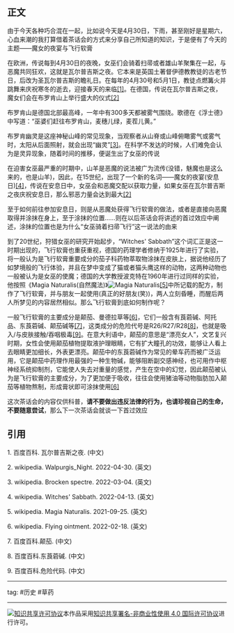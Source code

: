 ## 正文

由于今天各种巧合混在一起，比如说今天是4月30日，下雨，甚至刚好是星期六，心血来潮的我打算借着茶话会的方式来分享自己所知道的知识，于是便有了今天的主题——魔女的夜宴与飞行软膏

在欧洲，传说每到4月30日的夜晚，女巫们会骑着扫帚或者雄山羊聚集在一起，与恶魔共同狂欢，这就是瓦尔普吉斯之夜。它本来是英国土著督伊德教教徒的古老节日，后改为圣瓦尔普吉斯的瞻礼日。在每年的4月30号和5月1日，教徒点燃篝火并跳舞来庆祝寒冬的逝去，迎接春天的来临[[1]](#01)。在德国，传说在瓦尔普吉斯之夜，魔女们会在布罗肯山上举行盛大的仪式[[2]](#02)

布罗肯山是德国北部最高峰，一年中有300多天都被雾气围绕。歌德在《浮士德》中写道：“巫婆们赶往布罗肯山，麦穗儿绿，麦茬儿黄。”

布罗肯幽灵是这座神秘山峰的常见现象，当观察者从山脊或山峰俯瞰雾气或雾气时，太阳从后面照射，就会出现“幽灵”[[3]](#03)。在科学不发达的时候，人们难免会认为是灵异现象，随着时间的推移，便诞生出了女巫的传说

在迫害女巫最严重的时期中，山羊是恶魔的说法被广为流传(没错，魅魔也是这么来的，也是山羊)，因此，在15世纪，出现了一个新的名词——魔女的夜宴(安息日)[[4]](#04)，传说在安息日中，女巫会和恶魔交配以获取力量，如果女巫在瓦尔普吉斯之夜庆祝安息日，那么邪恶力量会达到最大[[2]](#02)

至于如何前往参加安息日，则是从恶魔处获得飞行软膏的做法，或者是直接向恶魔取得并涂抹在身上，至于涂抹的位置……则在以后茶话会将讲述的首过效应中阐述，涂抹的位置也是为什么“女巫骑着扫帚飞行”这一说法的由来

到了20世纪，狩猎女巫的研究开始起步，“Witches' Sabbath”这个词汇正是这一时期出现的，飞行软膏也重获重视，德国的药理学者修纳于1925年进行了实验，将一般认为是飞行软膏重要成分的茄子科药物萃取物涂抹在皮肤上，据说他经历了如梦境般的飞行体验，并且在梦中变成了猫或者猫头鹰这样的动物，这两种动物也一般被认为是女巫的使魔；德国的大学教授波克特在1960年进行过同样的实验，他按照《Magia Naturalis(自然魔法)》![Magia Naturalis](https://upload.wikimedia.org/wikipedia/commons/d/d1/Natural_Magick_by_Giambattista_della_Porta.jpg)[[5]](#05)中所记载的配方，制作了飞行软膏，并与朋友一起使用(真正的好朋友(笑))，两人立刻昏睡，而醒后两人所梦见的内容居然相似。那么飞行软膏到底如何制作呢？

一般飞行软膏的主要成分是颠茄、曼德拉草等[[6]](#06)，它们一般含有莨菪碱、阿托品、东莨菪碱、颠茄碱等[[7]](#07)，这类成分的危险代号是R26/R27/R28[[8]](#08)，也就是吸入/与皮肤接触/吞咽极毒[[9]](#09)。在意大利语中，颠茄的意思是“漂亮女人”，文艺复兴时期，女性会使用颠茄植物提取液护理眼睛，它有扩大瞳孔的功效，能够让人看上去眼睛更加细长，外表更漂亮。颠茄中的东莨菪碱作为常见的晕车药而被广泛运用，它是颠茄中药理作用最强的一种生物碱，能够阻断副交感神经，也可用作中枢神经系统抑制剂，它能使人失去对重量的感觉，产生在空中的幻觉，因此颠茄被认为是飞行软膏的主要成分，为了更加便于吸收，往往会使用猪油等动物脂肪加入颠茄等植物熬制，形成膏状即可涂抹使用[[6]](#06)

这次茶话会的内容仅供科普，__请不要做出违反法律的行为，也请珍视自己的生命，不要随意尝试__，那么下一次茶话会就谈一下首过效应

## 引用

<p id="01">1. 百度百科. <a src="https://baike.baidu.com/item/%E7%93%A6%E5%B0%94%E6%99%AE%E5%90%89%E6%96%AF%E4%B9%8B%E5%A4%9C/10226382">瓦尔普吉斯之夜. </a>(中文)</p>

<p id="02">2. wikipedia. <a src="https://en.wikipedia.org/wiki/Walpurgis_Night">Walpurgis_Night. </a>2022-04-30. (英文)</p>

<p id="03">3. wikipedia. <a src="https://en.wikipedia.org/wiki/Brocken_spectre">Brocken spectre. </a>2022-03-04. (英文)</p>

<p id="04">4. wikipedia. <a src="https://en.wikipedia.org/wiki/Witches%27_Sabbath" >Witches' Sabbath. </a>2022-04-13. (英文)</p>

<p id="05">5. wikipedia. <a src="https://en.wikipedia.org/wiki/Magia_Naturalis">Magia Naturalis. </a>2021-09-25. (英文)</p>

<p id="06">6. wikipedia. <a src="https://en.wikipedia.org/wiki/Flying_ointment">Flying ointment. </a>2022-02-18. (英文)</p>

<p id="07">7. 百度百科.<a src="https://baike.baidu.com/item/%E9%A2%A0%E8%8C%84/98550">颠茄. </a>(中文)</p>

<p id="08">8. 百度百科.<a src="https://baike.baidu.com/item/%E4%B8%9C%E8%8E%A8%E8%8F%AA%E7%A2%B1/4140104">东莨菪碱. </a>(中文)</p>

<p id="09">9. 百度百科.<a src="https://baike.baidu.com/item/%E5%8D%B1%E9%99%A9%E4%BB%A3%E7%A0%81/6570188">危险代码. </a>(中文)</p>

---

tag: #历史 #草药

---

<a rel="license" href="http://creativecommons.org/licenses/by-nc/4.0/"><img alt="知识共享许可协议" style="border-width:0" src="https://i.creativecommons.org/l/by-nc/4.0/88x31.png"/></a>本作品采用<a rel="license" href="http://creativecommons.org/licenses/by-nc/4.0/">知识共享署名-非商业性使用 4.0 国际许可协议</a>进行许可。
